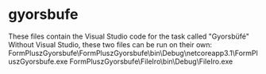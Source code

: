 # gyorsbufe
These files contain the Visual Studio code for the task called "Gyorsbüfé" 
Without Visual Studio, these two files can be run on their own:
  FormPluszGyorsbufe\FormPluszGyorsbufe\bin\Debug\netcoreapp3.1\FormPluszGyorsbufe.exe
  FormPluszGyorsbufe\FileIro\bin\Debug\FileIro.exe
